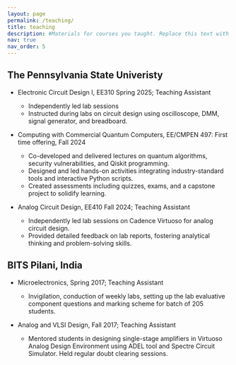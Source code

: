```yaml
---
layout: page
permalink: /teaching/
title: teaching
description: #Materials for courses you taught. Replace this text with your description.
nav: true
nav_order: 5
---
```


## The Pennsylvania State Univeristy

- Electronic Circuit Design I, EE310 Spring 2025; Teaching Assistant
  - Independently led lab sessions
  - Instructed during labs on circuit design using oscilloscope, DMM, signal generator, and breadboard.

- Computing with Commercial Quantum Computers, EE/CMPEN 497: First time offering, Fall 2024
  - Co-developed and delivered lectures on quantum algorithms, security vulnerabilities, and Qiskit programming.
  - Designed and led hands-on activities integrating industry-standard tools and interactive Python scripts.
  - Created assessments including quizzes, exams, and a capstone project to solidify learning.
    
- Analog Circuit Design, EE410 Fall 2024; Teaching Assistant
  - Independently led lab sessions on Cadence Virtuoso for analog circuit design.
  - Provided detailed feedback on lab reports, fostering analytical thinking and problem-solving skills.
 
## BITS Pilani, India

- Microelectronics, Spring 2017; Teaching Assistant
  - Invigilation, conduction of weekly labs, setting up the lab evaluative component questions and marking scheme for batch of 205 students.

- Analog and VLSI Design, Fall 2017; Teaching Assistant
  - Mentored students in designing single-stage amplifiers in Virtuoso Analog Design Environment using ADEL tool and Spectre Circuit Simulator. Held regular doubt clearing sessions.


<!--
For now, this page is assumed to be a static description of your courses. You can convert it to a collection similar to `_projects/` so that you can have a dedicated page for each course.

Organize your courses by years, topics, or universities, however you like!
-->
